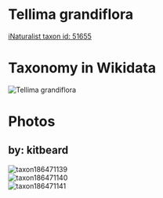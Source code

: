 
Tellima grandiflora
===================
  
[iNaturalist taxon id: 51655](https://www.inaturalist.org/taxa/51655)
# Taxonomy in Wikidata
  
![Tellima grandiflora](../wikidata_schemas/Tellima_grandiflora.gv.png)
# Photos

## by: kitbeard
  
![taxon186471139](https://inaturalist-open-data.s3.amazonaws.com/photos/199752149/medium.jpeg)  
![taxon186471140](https://inaturalist-open-data.s3.amazonaws.com/photos/199752086/medium.jpeg)  
![taxon186471141](https://inaturalist-open-data.s3.amazonaws.com/photos/199752081/medium.jpeg)